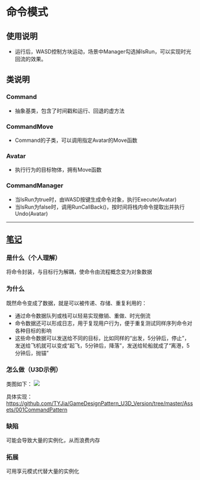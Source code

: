 # 命令模式

## 使用说明
* 运行后，WASD控制方块运动，场景中Manager勾选掉IsRun，可以实现时光回流的效果。

## 类说明

### Command
* 抽象基类，包含了时间戳和运行、回退的虚方法

### CommandMove
* Command的子类，可以调用指定Avatar的Move函数

### Avatar
* 执行行为的目标物体，拥有Move函数

### CommandManager
* 当IsRun为true时，由WASD按键生成命令对象，执行Execute(Avatar)
* 当IsRun为false时，调用RunCallBack()，按时间将栈内命令提取出并执行Undo(Avatar)

-----

## [笔记](https://gpp.tkchu.me/command.html)

### 是什么（个人理解）

将命令封装，与目标行为解耦，使命令由流程概念变为对象数据

### 为什么

既然命令变成了数据，就是可以被传递、存储、重复利用的：

- 通过命令数据队列或栈可以轻易实现撤销、重做、时光倒流
- 命令数据还可以形成日志，用于复现用户行为，便于重复测试同样序列命令对各种目标的影响
- 这些命令数据可以发送给不同的目标，比如同样的“出发，5分钟后，停止”，发送给飞机就可以变成“起飞，5分钟后，降落”，发送给轮船就成了“离港，5分钟后，抛锚”

### 怎么做（U3D示例）

类图如下：
![](https://github.com/TYJia/GameDesignPattern_U3D_Version/blob/master/Assets/001CommandPattern/UML/001CommandPattern.png)

具体实现：[](https://github.com/TYJia/GameDesignPattern_U3D_Version/tree/master/Assets/001CommandPattern)https://github.com/TYJia/GameDesignPattern_U3D_Version/tree/master/Assets/001CommandPattern 

### 缺陷

可能会导致大量的实例化，从而浪费内存

### 拓展

可用享元模式代替大量的实例化
